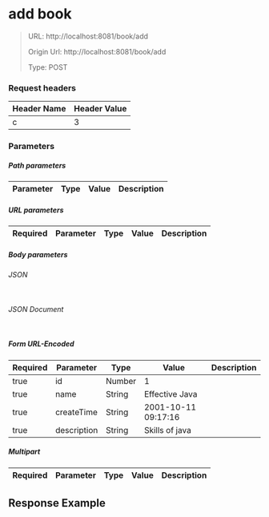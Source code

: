 # add book
> URL: http://localhost:8081/book/add
>
> Origin Url: http://localhost:8081/book/add
>
> Type: POST


### Request headers

|Header Name| Header Value|
|---------|------|
|c|3|

### Parameters

##### Path parameters

| Parameter | Type | Value | Description |
|---------|------|------|------------|


##### URL parameters

|Required| Parameter | Type | Value | Description |
|---------|---------|------|------|------------|


##### Body parameters

###### JSON

```

```

###### JSON Document

```

```


##### Form URL-Encoded
|Required| Parameter | Type | Value | Description |
|---------|---------|------|------|------------|
|true|id|Number|1||
|true|name|String|Effective Java||
|true|createTime|String|2001-10-11 09:17:16||
|true|description|String|Skills of java||


##### Multipart
|Required | Parameter | Type | Value | Description |
|---------|---------|------|------|------------|


## Response Example
```

```



